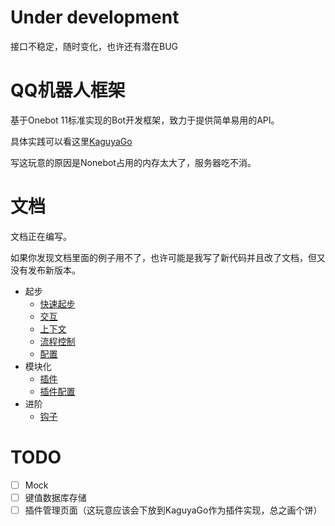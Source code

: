 

# Under development
接口不稳定，随时变化，也许还有潜在BUG

# QQ机器人框架
基于Onebot 11标准实现的Bot开发框架，致力于提供简单易用的API。

具体实践可以看这里[KaguyaGo](https://github.com/liwh011/KaguyaGo)

写这玩意的原因是Nonebot占用的内存太大了，服务器吃不消。

# 文档
文档正在编写。

如果你发现文档里面的例子用不了，也许可能是我写了新代码并且改了文档，但又没有发布新版本。


- 起步
    - [快速起步](./docs/get_started.md)
    - [交互](./docs/interact.md)
    - [上下文](./docs/context.md)
    - [流程控制](./docs/process_flow.md)
    - [配置](./docs/config.md)
- 模块化
    - [插件](./docs/plugin.md)
    - [插件配置](./docs/plug_config.md)
- 进阶
    - [钩子](./docs/hook.md)

# TODO
- [ ] Mock
- [ ] 键值数据库存储
- [ ] 插件管理页面（这玩意应该会下放到KaguyaGo作为插件实现，总之画个饼）
